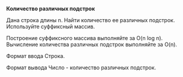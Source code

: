 **Количество различных подстрок**

Дана строка длины n. Найти количество ее различных подстрок. Используйте суффиксный массив.

Построение суффиксного массива выполняйте за O(n log n). Вычисление количества различных подстрок выполняйте за O(n).

Формат ввода
Строка.

Формат вывода
Число - количество различных подстрок.